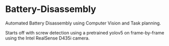 # Battery-Disassembly
Automated Battery Disassembly using Computer Vision and Task planning.

Starts off with screw detection using a pretrained yolov5 on frame-by-frame using the Intel RealSense D435i camera.



